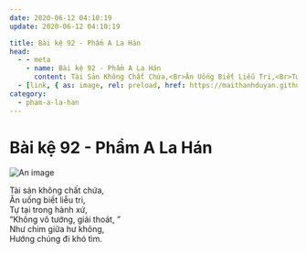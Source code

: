 ```yaml
---
date: 2020-06-12 04:10:19
update: 2020-06-12 04:10:19

title: Bài kệ 92 - Phẩm A La Hán
head:
  - - meta
    - name: Bài kệ 92 - Phẩm A La Hán
      content: Tài Sản Không Chất Chứa,<Br>Ăn Uống Biết Liễu Tri,<Br>Tự Tại Trong Hành Xứ,<Br>“Không Vô Tướng, Giải Thoát, ”<Br>Như Chim Giữa Hư Không,<Br>Hướng Chúng Đi Khó Tìm.<Br>
  - [link, { as: image, rel: preload, href: https://maithanhduyan.github.io/kinh-phap-cu/img/pham-a-la-han/pham-a-la-han-092.jpg }]
category:
  - pham-a-la-han
---
```


# Bài kệ 92 - Phẩm A La Hán

![An image](/img/pham-a-la-han/pham-a-la-han-092.jpg)

Tài sản không chất chứa,<br>Ăn uống biết liễu tri,<br>Tự tại trong hành xứ,<br>“Không vô tướng, giải thoát, ”<br>Như chim giữa hư không,<br>Hướng chúng đi khó tìm.<br>
